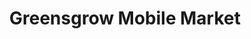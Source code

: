 ---
title: "Greensgrow Mobile Market"
url: /philadelphia/greensgrow-mobile-market-germantown-avenue/
shop: Hofladen
---